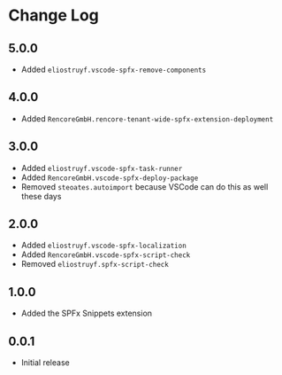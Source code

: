 # Change Log

## 5.0.0

- Added `eliostruyf.vscode-spfx-remove-components`

## 4.0.0

- Added `RencoreGmbH.rencore-tenant-wide-spfx-extension-deployment`

## 3.0.0

- Added `eliostruyf.vscode-spfx-task-runner`
- Added `RencoreGmbH.vscode-spfx-deploy-package`
- Removed `steoates.autoimport` because VSCode can do this as well these days

## 2.0.0
- Added `eliostruyf.vscode-spfx-localization`
- Added `RencoreGmbH.vscode-spfx-script-check`
- Removed `eliostruyf.spfx-script-check`

## 1.0.0
- Added the SPFx Snippets extension

## 0.0.1
- Initial release
